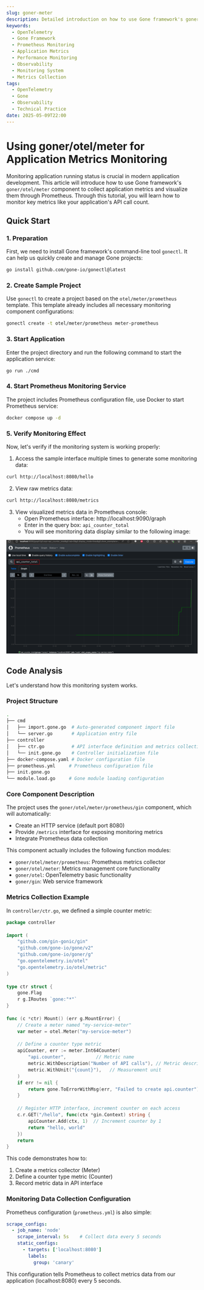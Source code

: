 ```yaml
---
slug: goner-meter
description: Detailed introduction on how to use Gone framework's goner/otel/meter component, combined with Prometheus to implement application metrics monitoring, data collection, and visualization display, helping developers easily build a complete application monitoring system
keywords:
  - OpenTelemetry
  - Gone Framework
  - Prometheus Monitoring
  - Application Metrics
  - Performance Monitoring
  - Observability
  - Monitoring System
  - Metrics Collection
tags:
  - OpenTelemetry
  - Gone
  - Observability
  - Technical Practice
date: 2025-05-09T22:00
---
```


# Using goner/otel/meter for Application Metrics Monitoring

Monitoring application running status is crucial in modern application development. This article will introduce how to use Gone framework's `goner/otel/meter` component to collect application metrics and visualize them through Prometheus. Through this tutorial, you will learn how to monitor key metrics like your application's API call count.

## Quick Start

### 1. Preparation

First, we need to install Gone framework's command-line tool `gonectl`. It can help us quickly create and manage Gone projects:

```bash
go install github.com/gone-io/gonectl@latest
```

### 2. Create Sample Project

Use `gonectl` to create a project based on the `otel/meter/prometheus` template. This template already includes all necessary monitoring component configurations:

```bash
gonectl create -t otel/meter/prometheus meter-prometheus
```

### 3. Start Application

Enter the project directory and run the following command to start the application service:

```bash
go run ./cmd
```

### 4. Start Prometheus Monitoring Service

The project includes Prometheus configuration file, use Docker to start Prometheus service:

```bash
docker compose up -d
```

### 5. Verify Monitoring Effect

Now, let's verify if the monitoring system is working properly:

1. Access the sample interface multiple times to generate some monitoring data:
```bash
curl http://localhost:8080/hello
```

2. View raw metrics data:
```bash
curl http://localhost:8080/metrics
```

3. View visualized metrics data in Prometheus console:
   - Open Prometheus interface: http://localhost:9090/graph
   - Enter in the query box: `api_counter_total`
   - You will see monitoring data display similar to the following image:

![Prometheus Metrics Query Result](/img/2025-05-09-goner-meter-screenshot.png)

## Code Analysis

Let's understand how this monitoring system works.

### Project Structure

```bash
.
├── cmd
│   ├── import.gone.go  # Auto-generated component import file
│   └── server.go       # Application entry file
├── controller
│   ├── ctr.go          # API interface definition and metrics collection logic
│   └── init.gone.go    # Controller initialization file
├── docker-compose.yaml # Docker configuration file
├── prometheus.yml     # Prometheus configuration file
├── init.gone.go
└── module.load.go     # Gone module loading configuration
```

### Core Component Description

The project uses the `goner/otel/meter/prometheus/gin` component, which will automatically:
- Create an HTTP service (default port 8080)
- Provide `/metrics` interface for exposing monitoring metrics
- Integrate Prometheus data collection

This component actually includes the following function modules:
- `goner/otel/meter/prometheus`: Prometheus metrics collector
- `goner/otel/meter`: Metrics management core functionality
- `goner/otel`: OpenTelemetry basic functionality
- `goner/gin`: Web service framework

### Metrics Collection Example

In `controller/ctr.go`, we defined a simple counter metric:

```go
package controller

import (
	"github.com/gin-gonic/gin"
	"github.com/gone-io/gone/v2"
	"github.com/gone-io/goner/g"
	"go.opentelemetry.io/otel"
	"go.opentelemetry.io/otel/metric"
)

type ctr struct {
	gone.Flag
	r g.IRoutes `gone:"*"`
}

func (c *ctr) Mount() (err g.MountError) {
    // Create a meter named "my-service-meter"
    var meter = otel.Meter("my-service-meter")

    // Define a counter type metric
    apiCounter, err := meter.Int64Counter(
        "api.counter",           // Metric name
        metric.WithDescription("Number of API calls"), // Metric description
        metric.WithUnit("{count}"),   // Measurement unit
    )
    if err != nil {
        return gone.ToErrorWithMsg(err, "Failed to create api.counter")
    }

    // Register HTTP interface, increment counter on each access
    c.r.GET("/hello", func(ctx *gin.Context) string {
        apiCounter.Add(ctx, 1)  // Increment counter by 1
        return "hello, world"
    })
    return
}
```

This code demonstrates how to:
1. Create a metrics collector (Meter)
2. Define a counter type metric (Counter)
3. Record metric data in API interface

### Monitoring Data Collection Configuration

Prometheus configuration (`prometheus.yml`) is also simple:

```yaml
scrape_configs:
  - job_name: 'node'
    scrape_interval: 5s    # Collect data every 5 seconds
    static_configs:
      - targets: ['localhost:8080']
        labels:
          group: 'canary'
```

This configuration tells Prometheus to collect metrics data from our application (localhost:8080) every 5 seconds.